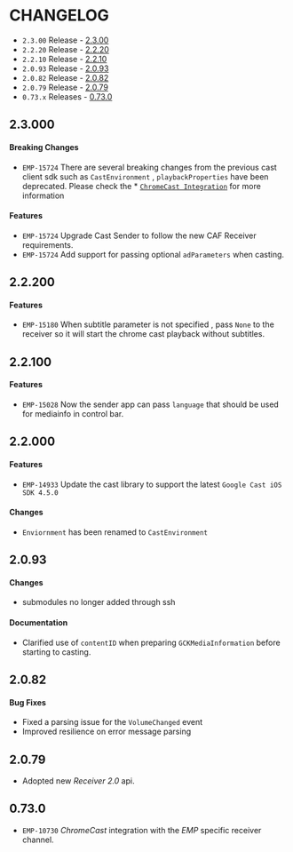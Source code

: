 # CHANGELOG

* `2.3.00` Release - [2.3.00](#2300)
* `2.2.20` Release - [2.2.20](#2220)
* `2.2.10` Release - [2.2.10](#2210)
* `2.0.93` Release - [2.0.93](#2093)
* `2.0.82` Release - [2.0.82](#2082)
* `2.0.79` Release - [2.0.79](#2079)
* `0.73.x` Releases - [0.73.0](#0730)

## 2.3.000
#### Breaking Changes
* `EMP-15724` There are several breaking changes from the previous cast client sdk such as `CastEnvironment` , `playbackProperties` have been deprecated. Please check the * [`ChromeCast Integration`](https://github.com/EricssonBroadcastServices/iOSClientCast/blob/master/Documentation/chromecast-integration.md)  for more information

#### Features
* `EMP-15724` Upgrade Cast Sender to follow the new CAF Receiver requirements. 
* `EMP-15724` Add support for passing optional `adParameters` when casting. 


## 2.2.200
#### Features
* `EMP-15180` When subtitle parameter is not specified , pass `None` to the receiver so it will start the chrome cast playback without subtitles. 


## 2.2.100
#### Features
* `EMP-15028` Now the sender app can pass `language` that should be used for mediainfo in control bar.


## 2.2.000

#### Features
* `EMP-14933` Update the cast library to support the latest `Google Cast iOS SDK 4.5.0`

#### Changes
* `Enviornment` has been renamed to `CastEnvironment`

## 2.0.93

#### Changes
* submodules no longer added through ssh

#### Documentation
* Clarified use of `contentID` when preparing `GCKMediaInformation` before starting to casting.

## 2.0.82

#### Bug Fixes
* Fixed a parsing issue for the `VolumeChanged` event
* Improved resilience on error message parsing 

## 2.0.79

* Adopted new *Receiver 2.0* api.

## 0.73.0

* `EMP-10730` *ChromeCast* integration with the *EMP* specific receiver channel.
